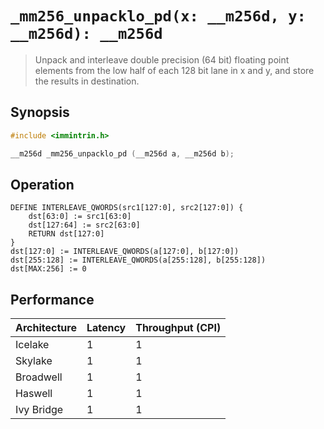 `_mm256_unpacklo_pd(x: __m256d, y: __m256d): __m256d`
=====================================================

> Unpack and interleave double precision (64 bit) floating point elements from the low half of each 128 bit lane in x and y, and store the results in destination.

## Synopsis

```c
#include <immintrin.h>

__m256d _mm256_unpacklo_pd (__m256d a, __m256d b);
```

## Operation

```
DEFINE INTERLEAVE_QWORDS(src1[127:0], src2[127:0]) {
	dst[63:0] := src1[63:0] 
	dst[127:64] := src2[63:0] 
	RETURN dst[127:0]
}
dst[127:0] := INTERLEAVE_QWORDS(a[127:0], b[127:0])
dst[255:128] := INTERLEAVE_QWORDS(a[255:128], b[255:128])
dst[MAX:256] := 0
```

## Performance

| Architecture | Latency | Throughput (CPI) |
| ------------ | ------- | ---------------- |
| Icelake      | 1       | 1                |
| Skylake      | 1       | 1                |
| Broadwell    | 1       | 1                |
| Haswell      | 1       | 1                |
| Ivy Bridge   | 1       | 1                |

